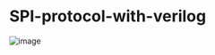 # SPI-protocol-with-verilog
![image](https://user-images.githubusercontent.com/33387838/57180128-4e533c80-6e8e-11e9-8497-c571af8fb75f.png)
